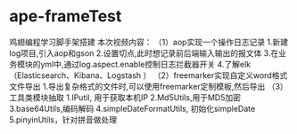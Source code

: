 # ape-frameTest
鸡翅编程学习脚手架搭建
本次视频内容：
（1）aop实现一个操作日志记录
    1.新建log项目,引入aop和gson
    2.设置切点,此时想记录前后端输入输出的报文体
    3.在业务模块的yml中,通过log.aspect.enable控制日志拦截器开关
    4.了解elk（Elasticsearch、Kibana、Logstash ）
（2）freemarker实现自定义word格式文件导出
    1.导出复杂格式的文件时,可以使用freemarker定制模板,然后导出
（3）工具类模块抽取
    1.IPutil, 用于获取本机IP
    2.Md5Utils,用于MD5加密
    3.base64Utils,编码解码
    4.simpleDateFormatUtils, 初始化simpleDate
    5.pinyinUtils，针对拼音做处理